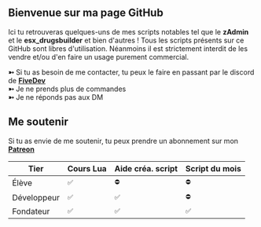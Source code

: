 ## Bienvenue sur ma page GitHub
Ici tu retrouveras quelques-uns de mes scripts notables tel que le **zAdmin** et le **esx_drugsbuilder** et bien d'autres ! Tous les scripts présents sur ce GitHub sont libres d'utilisation. Néanmoins il est strictement interdit de les vendre et/ou d'en faire un usage purement commercial.


**➳** Si tu as besoin de me contacter, tu peux le faire en passant par le discord de [**FiveDev**](https://discord.gg/fivedev)<br>
**➳** Je ne prends plus de commandes<br>
**➳** Je ne réponds pas aux DM

## __Me soutenir__

Si tu as envie de me soutenir, tu peux prendre un abonnement sur mon [**Patreon**](https://patreon.com/pablo1610)

| Tier      | Cours Lua | Aide créa. script | Script du mois |
| ----------- | ----------- | ----------- | ----------- |
| Élève      | `✅`       | `⛔`       | `⛔`       |
| Développeur   | `✅`        | `✅`        | `⛔`       |
| Fondateur   | `✅`        | `✅`        | `✅`        |


